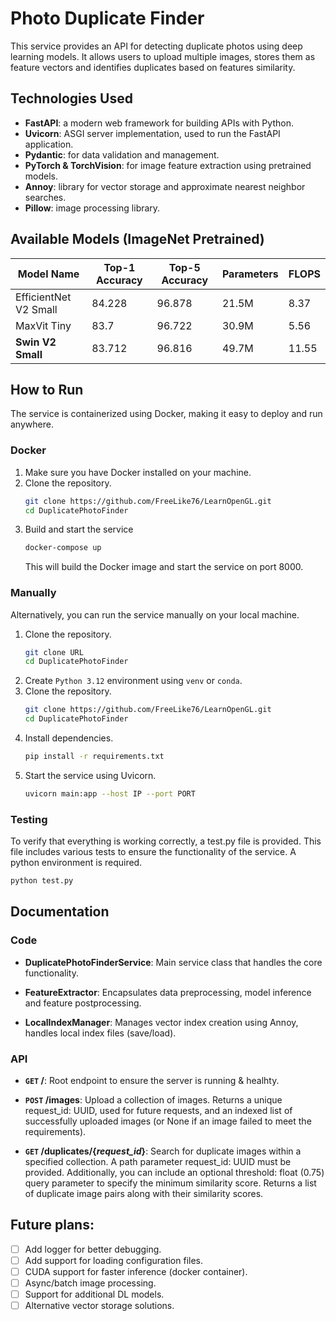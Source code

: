 # Photo Duplicate Finder

This service provides an API for detecting duplicate photos using deep learning models. It allows users to upload multiple images, stores them as feature vectors and identifies duplicates based on features similarity.

## Technologies Used

- **FastAPI**: a modern web framework for building APIs with Python.
- **Uvicorn**: ASGI server implementation, used to run the FastAPI application.
- **Pydantic**: for data validation and management.
- **PyTorch & TorchVision**: for image feature extraction using pretrained models.
- **Annoy**: library for vector storage and approximate nearest neighbor searches.
- **Pillow**: image processing library.

## Available Models (ImageNet Pretrained)

| Model Name | Top-1 Accuracy | Top-5 Accuracy | Parameters | FLOPS |
|------------|----------------|----------------|------------|-------|
| EfficientNet V2 Small | 84.228 | 96.878 | 21.5M | 8.37 |
| MaxVit Tiny | 83.7 | 96.722 | 30.9M | 5.56 |
| **Swin V2 Small** | 83.712 | 96.816 | 49.7M | 11.55 |

## How to Run

The service is containerized using Docker, making it easy to deploy and run anywhere.

### Docker

1. Make sure you have Docker installed on your machine.
2. Clone the repository.
    ```bash
    git clone https://github.com/FreeLike76/LearnOpenGL.git
    cd DuplicatePhotoFinder
    ```
3. Build and start the service
    ```bash
    docker-compose up
    ```
    This will build the Docker image and start the service on port 8000.

### Manually

Alternatively, you can run the service manually on your local machine.

1. Clone the repository.
    ```bash
    git clone URL
    cd DuplicatePhotoFinder
    ```
2. Create `Python 3.12` environment using `venv` or `conda`.
3. Clone the repository.
    ```bash
    git clone https://github.com/FreeLike76/LearnOpenGL.git
    cd DuplicatePhotoFinder
    ```
4. Install dependencies.
    ```bash
    pip install -r requirements.txt
    ```
5. Start the service using Uvicorn.
    ```bash
    uvicorn main:app --host IP --port PORT
    ```

### Testing

To verify that everything is working correctly, a test.py file is provided. This file includes various tests to ensure the functionality of the service. A python environment is required.
```bash
python test.py
```

## Documentation

### Code

- **DuplicatePhotoFinderService**: Main service class that handles the core functionality.

- **FeatureExtractor**: Encapsulates data preprocessing, model inference and feature postprocessing.

- **LocalIndexManager**: Manages vector index creation using Annoy, handles local index files (save/load).

### API

- **`GET` /**: Root endpoint to ensure the server is running & healhty.

- **`POST` /images**: Upload a collection of images. Returns a unique request_id: UUID, used for future requests, and an indexed list of successfully uploaded images (or None if an image failed to meet the requirements).

- **`GET` /duplicates/{*request_id*}**: Search for duplicate images within a specified collection. A path parameter request_id: UUID must be provided. Additionally, you can include an optional threshold: float (0.75) query parameter to specify the minimum similarity score. Returns a list of duplicate image pairs along with their similarity scores.

## Future plans:

- [ ] Add logger for better debugging.
- [ ] Add support for loading configuration files.
- [ ] CUDA support for faster inference (docker container).
- [ ] Async/batch image processing.
- [ ] Support for additional DL models.
- [ ] Alternative vector storage solutions.
